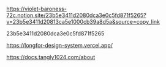 https://violet-baroness-72c.notion.site/23b5e3411d2080dca3e0c5fd871f5265?v=23b5e3411d20813ca5e1000cb39a8d5a&source=copy_link


23b5e3411d2080dca3e0c5fd871f5265


https://longfor-design-system.vercel.app/


https://docs.tangly1024.com/about
